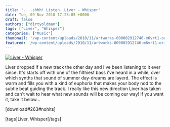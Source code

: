 ```yaml
---
title: '....shhh! Listen. Liver - Whisper'
date: Tue, 09 Nov 2010 17:23:05 +0000
draft: false
authors: ["dirtyoldman"]
tags: ["Liver", "Whisper"]
categories: ["Music"]
thumbnail: '/wp-content/uploads/2010/11/artworks-000002912746-m6vrt1-original-150x150.jpg'
featured: '/wp-content/uploads/2010/11/artworks-000002912746-m6vrt1-original-304x190.jpg'
---
```


[![Liver - Whisper](/wp-content/uploads/2010/11/artworks-000002912746-m6vrt1-original.jpg "Liver - Whisper")](/2010/11/09/shhh-listen-liver-whisper/artworks-000002912746-m6vrt1-original/)

Liver dropped if a new track the other day and i've been listening to it ever since. It's starts off with one of the filthiest bass i've heard in a while, over which synths that sound of summer day-dreams are layerd. The effect is warm and fills you with a kind of euphoria that makes your body nod to the subtle beat guiding the track. I really like this new direction Liver has taken and can't wait to hear what new sounds will be coming our way! If you want it, take it below...

\[download#263#nohits\]

\[tags\]Liver, Whisper\[/tags\]